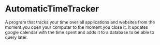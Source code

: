 # AutomaticTimeTracker
A program that tracks your time over all applications and websites from the moment you open your computer to the moment you close it. It updates google calendar with the time spent and adds it to a database to be able to query later.
